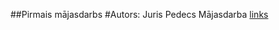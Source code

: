 ##Pirmais mājasdarbs
#Autors: Juris Pedecs
Mājasdarba [links]


[links]: <https://github.com/Jusper1989/devops_basic_jurispedecs>